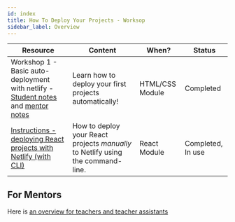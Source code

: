 ```yaml
---
id: index
title: How To Deploy Your Projects - Worksop
sidebar_label: Overview
---
```


| Resource                                                                                                                      | Content                                                                         | When?           | Status            |
| ----------------------------------------------------------------------------------------------------------------------------- | ------------------------------------------------------------------------------- | --------------- | ----------------- |
| Workshop 1 - Basic auto-deployment with netlify - [Student notes](./workshop/workshop) and [mentor notes](./workshop/workshop-1-mentors) | Learn how to deploy your first projects automatically!                          | HTML/CSS Module | Completed         |
| [Instructions - deploying React projects with Netlify (with CLI)](instructions)                                              | How to deploy your React projects _manually_ to Netlify using the command-line. | React Module    | Completed, In use |

## For Mentors

Here is [an overview for teachers and teacher assistants](mentors-guide.md)
